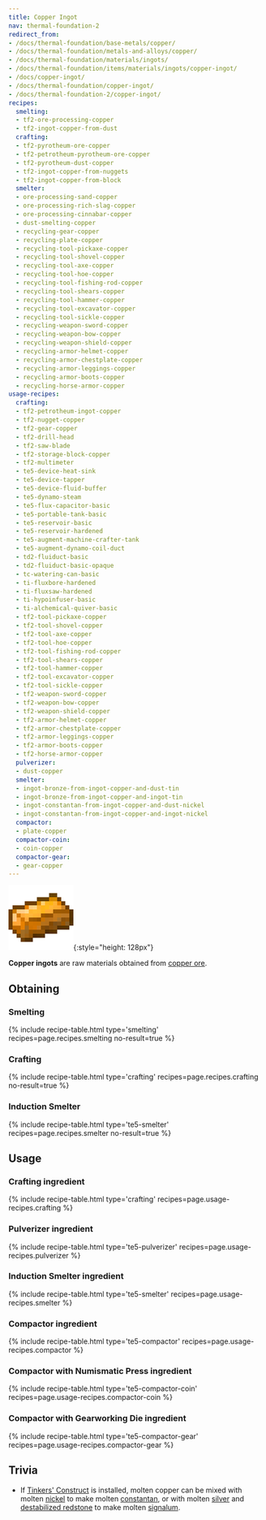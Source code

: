 ```yaml
---
title: Copper Ingot
nav: thermal-foundation-2
redirect_from:
- /docs/thermal-foundation/base-metals/copper/
- /docs/thermal-foundation/metals-and-alloys/copper/
- /docs/thermal-foundation/materials/ingots/
- /docs/thermal-foundation/items/materials/ingots/copper-ingot/
- /docs/copper-ingot/
- /docs/thermal-foundation/copper-ingot/
- /docs/thermal-foundation-2/copper-ingot/
recipes:
  smelting:
  - tf2-ore-processing-copper
  - tf2-ingot-copper-from-dust
  crafting:
  - tf2-pyrotheum-ore-copper
  - tf2-petrotheum-pyrotheum-ore-copper
  - tf2-pyrotheum-dust-copper
  - tf2-ingot-copper-from-nuggets
  - tf2-ingot-copper-from-block
  smelter:
  - ore-processing-sand-copper
  - ore-processing-rich-slag-copper
  - ore-processing-cinnabar-copper
  - dust-smelting-copper
  - recycling-gear-copper
  - recycling-plate-copper
  - recycling-tool-pickaxe-copper
  - recycling-tool-shovel-copper
  - recycling-tool-axe-copper
  - recycling-tool-hoe-copper
  - recycling-tool-fishing-rod-copper
  - recycling-tool-shears-copper
  - recycling-tool-hammer-copper
  - recycling-tool-excavator-copper
  - recycling-tool-sickle-copper
  - recycling-weapon-sword-copper
  - recycling-weapon-bow-copper
  - recycling-weapon-shield-copper
  - recycling-armor-helmet-copper
  - recycling-armor-chestplate-copper
  - recycling-armor-leggings-copper
  - recycling-armor-boots-copper
  - recycling-horse-armor-copper
usage-recipes:
  crafting:
  - tf2-petrotheum-ingot-copper
  - tf2-nugget-copper
  - tf2-gear-copper
  - tf2-drill-head
  - tf2-saw-blade
  - tf2-storage-block-copper
  - tf2-multimeter
  - te5-device-heat-sink
  - te5-device-tapper
  - te5-device-fluid-buffer
  - te5-dynamo-steam
  - te5-flux-capacitor-basic
  - te5-portable-tank-basic
  - te5-reservoir-basic
  - te5-reservoir-hardened
  - te5-augment-machine-crafter-tank
  - te5-augment-dynamo-coil-duct
  - td2-fluiduct-basic
  - td2-fluiduct-basic-opaque
  - tc-watering-can-basic
  - ti-fluxbore-hardened
  - ti-fluxsaw-hardened
  - ti-hypoinfuser-basic
  - ti-alchemical-quiver-basic
  - tf2-tool-pickaxe-copper
  - tf2-tool-shovel-copper
  - tf2-tool-axe-copper
  - tf2-tool-hoe-copper
  - tf2-tool-fishing-rod-copper
  - tf2-tool-shears-copper
  - tf2-tool-hammer-copper
  - tf2-tool-excavator-copper
  - tf2-tool-sickle-copper
  - tf2-weapon-sword-copper
  - tf2-weapon-bow-copper
  - tf2-weapon-shield-copper
  - tf2-armor-helmet-copper
  - tf2-armor-chestplate-copper
  - tf2-armor-leggings-copper
  - tf2-armor-boots-copper
  - tf2-horse-armor-copper
  pulverizer:
  - dust-copper
  smelter:
  - ingot-bronze-from-ingot-copper-and-dust-tin
  - ingot-bronze-from-ingot-copper-and-ingot-tin
  - ingot-constantan-from-ingot-copper-and-dust-nickel
  - ingot-constantan-from-ingot-copper-and-ingot-nickel
  compactor:
  - plate-copper
  compactor-coin:
  - coin-copper
  compactor-gear:
  - gear-copper
---
```


![Copper ingot](/assets/images/thermal-foundation-2/ingot-copper.png){:style="height: 128px"}


**Copper ingots** are raw materials obtained from [copper
ore](/docs/1.12/thermal-foundation-2/copper-ore/).


Obtaining
---------

### Smelting
{% include recipe-table.html type='smelting' recipes=page.recipes.smelting no-result=true %}

### Crafting
{% include recipe-table.html type='crafting' recipes=page.recipes.crafting no-result=true %}

### Induction Smelter
{% include recipe-table.html type='te5-smelter' recipes=page.recipes.smelter no-result=true %}


Usage
-----

### Crafting ingredient
{% include recipe-table.html type='crafting' recipes=page.usage-recipes.crafting %}

### Pulverizer ingredient
{% include recipe-table.html type='te5-pulverizer' recipes=page.usage-recipes.pulverizer %}

### Induction Smelter ingredient
{% include recipe-table.html type='te5-smelter' recipes=page.usage-recipes.smelter %}

### Compactor ingredient
{% include recipe-table.html type='te5-compactor' recipes=page.usage-recipes.compactor %}

### Compactor with Numismatic Press ingredient
{% include recipe-table.html type='te5-compactor-coin' recipes=page.usage-recipes.compactor-coin %}

### Compactor with Gearworking Die ingredient
{% include recipe-table.html type='te5-compactor-gear' recipes=page.usage-recipes.compactor-gear %}


Trivia
------

* If [Tinkers'
  Construct](https://minecraft.curseforge.com/projects/tinkers-construct) is
  installed, molten copper can be mixed with molten
  [nickel](/docs/1.12/thermal-foundation-2/nickel-ingot/) to make molten
  [constantan](/docs/1.12/thermal-foundation-2/constantan-ingot/), or with molten
  [silver](/docs/1.12/thermal-foundation-2/silver-ingot/) and [destabilized
  redstone](/docs/1.12/thermal-foundation-2/destabilized-redstone/) to make molten
  [signalum](/docs/1.12/thermal-foundation-2/signalum-ingot/).
